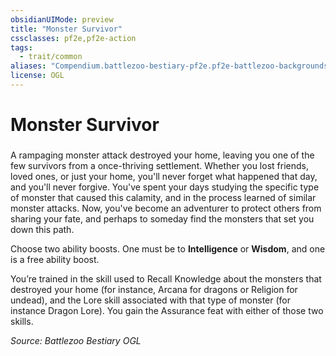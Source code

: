 ```yaml
---
obsidianUIMode: preview
title: "Monster Survivor"
cssclasses: pf2e,pf2e-action
tags:
  - trait/common
aliases: "Compendium.battlezoo-bestiary-pf2e.pf2e-battlezoo-backgrounds.Item.YMW0CnUtQ8HH0lVY"
license: OGL
---
```

# Monster Survivor

### 






A rampaging monster attack destroyed your home, leaving you one of the few survivors from a once-thriving settlement. Whether you lost friends, loved ones, or just your home, you'll never forget what happened that day, and you'll never forgive. You've spent your days studying the specific type of monster that caused this calamity, and in the process learned of similar monster attacks. Now, you've become an adventurer to protect others from sharing your fate, and perhaps to someday find the monsters that set you down this path.

Choose two ability boosts. One must be to **Intelligence** or **Wisdom**, and one is a free ability boost.

You’re trained in the skill used to Recall Knowledge about the monsters that destroyed your home (for instance, Arcana for dragons or Religion for undead), and the Lore skill associated with that type of monster (for instance Dragon Lore). You gain the Assurance feat with either of those two skills.

*Source: Battlezoo Bestiary*
*OGL*